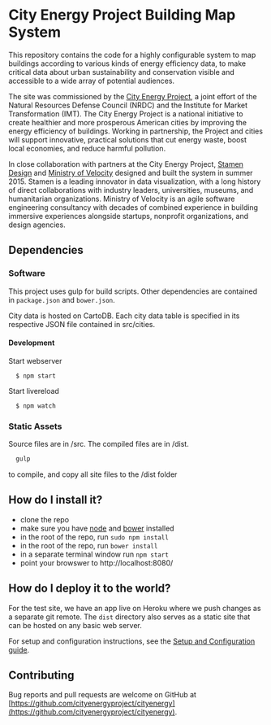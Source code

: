 # City Energy Project Building Map System

This repository contains the code for a highly configurable system to map buildings according to various kinds of energy efficiency data, to make critical data about urban sustainability and conservation visible and accessible to a wide array of potential audiences.

The site was commissioned by the [City Energy Project](http://www.cityenergyproject.org), a joint effort of the Natural Resources Defense Council (NRDC) and the Institute for Market Transformation (IMT). The City Energy Project is a national initiative to create healthier and more prosperous American cities by improving the energy efficiency of buildings. Working in partnership, the Project and cities will support innovative, practical solutions that cut energy waste, boost local economies, and reduce harmful pollution.

In close collaboration with partners at the City Energy Project, [Stamen Design](http://stamen.com) and [Ministry of Velocity](http://www.ministryofvelocity.com) designed and built the system in summer 2015. Stamen is a leading innovator in data visualization, with a long history of direct collaborations with industry leaders, universities, museums, and humanitarian organizations. Ministry of Velocity is an agile software engineering consultancy with decades of combined experience in building immersive experiences alongside startups, nonprofit organizations, and design agencies.

## Dependencies

### Software
This project uses gulp for build scripts.
Other dependencies are contained in `package.json` and `bower.json`.

City data is hosted on CartoDB. Each city data table is specified in its respective JSON file contained in src/cities.

#### Development

  Start webserver
  ```
    $ npm start
  ```

  Start livereload
  ```
    $ npm watch
  ```

### Static Assets

Source files are in /src. The compiled files are in /dist.
```bash
  gulp
```
to compile, and copy all site files to the /dist folder

## How do I install it?

  * clone the repo
  * make sure you have [node](https://nodejs.org/) and [bower](http://bower.io/) installed
  * in the root of the repo, run ```sudo npm install```
  * in the root of the repo, run ```bower install```
  * in a separate terminal window run ```npm start```
  * point your browswer to http://localhost:8080/

## How do I deploy it to the world?

For the test site, we have an app live on Heroku where we push changes as a separate git remote. The `dist` directory also serves as a static site that can be hosted on any basic web server.

For setup and configuration instructions, see the [Setup and Configuration guide](https://github.com/stamen/cityenergy/wiki/Setup-and-Configuration).

## Contributing

Bug reports and pull requests are welcome on GitHub at [https://github.com/cityenergyproject/cityenergy](https://github.com/cityenergyproject/cityenergy).
